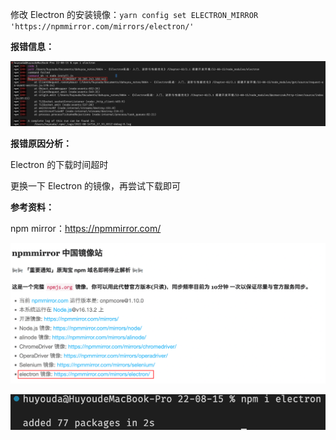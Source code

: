 修改 Electron 的安装镜像：`yarn config set ELECTRON_MIRROR 'https://npmmirror.com/mirrors/electron/'`

**报错信息：**

![](https://raw.githubusercontent.com/123taojiale/dahuyou_picture/main/blogs/202208150044939.png)

**报错原因分析：**

Electron 的下载时间超时

更换一下 Electron 的镜像，再尝试下载即可

**参考资料：**

npm mirror：https://npmmirror.com/

![](https://raw.githubusercontent.com/123taojiale/dahuyou_picture/main/blogs/202208150042190.png)

![](https://raw.githubusercontent.com/123taojiale/dahuyou_picture/main/blogs/202208150045421.png)


